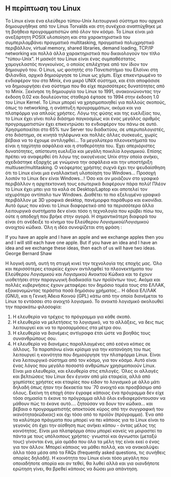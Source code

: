 ﻿## Η περίπτωση του Linux

Το Linux είναι ένα ελεύθερο τύπου-Unix λειτουργικό σύστημα που αρχικά δημιουργήθηκε από τον Linus Torvalds και στη συνέχεια αναπτύχθηκε με τη βοήθεια προγραμματιστών από όλον τον κόσμο. To Linux είναι μιά ανεξάρτητη POSIX υλοποίηση και στα χαρακτηριστικά του συμπεριλαμβάνει πραγματικό multitasking, πραγματικό πολυχρηστικό περιβάλλον, virtual memory, shared libraries, demand loading, TCP/IP networking και πολλά άλλα χαρακτηριστικά που δικαιολογούν τον τίτλο "τύπου-Unix". Η μασκότ του Linux είναι ένας συμπαθέστατος χαμογελαστός πινγκουίνος, ο οποίος επιλέχτηκε από τον ίδιον τον δημιουργό του.
Ο Linus, ως φοιτητής στο Πανεπιστήμιο του Ελσίνκι στη Φιλανδία, αρχικά δημιούργησε το Linux ως χόμπι. Είχε επικεντρωμένο το ενδιαφέρον του στο Minix, ένα μικρό UNIX σύστημα, και έτσι αποφάσισε να δημιουργήσει ένα σύστημα που θα είχε περισσότερες δυνατότητες από το Minix. Ξεκίνησε τη δημιουργία του Linux το 1991, ανακοινώνοντας την έκδοση 0.02 και δουλεύοντας σταθερά έφτασε το 1994 στην έκδοση 1.0 του Linux Kernel. Το Linux μπορεί να χρησιμοποιηθεί για πολλούς σκοπούς, όπως το networking, η ανάπτυξη προγραμμάτων, ακόμα και για πλατφόρμα για απλούς χρήστες. Λόγω της φύσης και της ευελιξίας του, το Linux έχει γίνει πολύ διάσημο παγκοσμίως και ένας μεγάλος αριθμός προγραμματιστών έχει επικεντρώσει το ενδιαφέρον του πάνω σε αυτό. 
Χρησιμοποιείται στο 65% των Server του διαδικτύου, σε υπερυπολογιστές, στο διάστημα, σε κινητά τηλέφωνα και πολλές άλλες συσκευές, χωρίς βέβαια να το έχουμε αντιληφθεί...
Τα μεγαλύτερα πλεονεκτήματά του είναι η ταχύτητα ασφάλεια και η σταθερότητα του. Έχει απεριόριστες δυνατότητες, απίστευτη ευελιξία και μεγάλη ποικιλία λογισμικού. Επίσης πρέπει να αναφερθεί ότι λόγω της οικογένειας Unix στην οποία ανήκει, σχεδιάστηκε εξαρχής με γνώμονα την ασφάλεια και την υποστήριξη multiuser/multitasking.
Ο νεόφερτος χρήστης συχνά έχει την ψευδαίσθηση ότι το Linux είναι μια εναλλακτική υλοποίηση του Windows...
Προσοχή λοιπόν το Linux δεν είναι Windows...!
Όσο και αν μοιάζουν στο γραφικό περιβάλλον η αρχιτεκτονική τους εσωτερικά διαφέρουν πάρα πολύ!
Πλέον το Linux έχει μπει για τα καλά σε Desktop/Laptop και αποτελεί τον ισχυρότερο αντίπαλο των Windows.
Διαθέτει το πιο εξελιγμένο γραφικό περιβάλλον με 3D γραφικά desktop, πανέμορφα παράθυρα και εικονίδια.
Αυτό όμως που κάνει το Linux διαφορετικό από τα περισσότερα άλλα λειτουργικά συστήματα δεν είναι τόσο η τεχνολογία που κρύβει πίσω του, ούτε η αποδοχή που βρήκε στην αγορά.
Η σημαντικότερη διαφορά του είναι ότι ανέδειξε το κίνημα του Ελεύθερου Λογισμικού/Λογισμικού ανοιχτού κώδικα. Όλη η ιδέα συνοψίζεται στη φράση :

If you have an apple and I have an apple and we exchange apples then you and I will still each have one apple.
But if you have an idea and I have an idea and we exchange these ideas, then each of us will have two ideas.
George Bernard Shaw

Η λογική αυτή, αυτή τη στιγμή κινεί την τεχνολογία της εποχής μας.
Όλο και περισσότερες εταιρείες έχουν αντιληφθεί τα πλεονεκτήματα του Ελεύθερου Λογισμικού και Λογισμικού Ανοικτού Κώδικα και το έχουν υιοθετήσει στην παραγωγική διαδικασία των προϊόντων τους.
Ακόμα και πολλές κυβερνήσεις έχουν μεταφέρει τον δημόσιο τομέα τους στο ΕΛΛΑΚ, εξοικονομώντας τεράστια ποσά δημόσιου χρήματος...
Η άδεια ΕΛ/ΛΑΚ (GNU), και η Γενική Άδεια Κοινού (GPL) κάτω από την οποία διανέμεται το Linux το εντάσσει στο ανοιχτό λογισμικό. Το ανοικτό λογισμικό ακολουθεί την παρακάτω φιλοσοφία:
1. Η ελευθερία να τρέχεις το πρόγραμμα για κάθε σκοπό.
2. Η ελευθερία να μελετήσεις το λογισμικό, να το αλλάξεις, να δεις πως λειτουργεί και να το προσαρμόσεις στα μέτρα σου.
3. Η ελευθερία να διανέμεις αντίγραφα έτσι ώστε να βοηθάς τους συνανθρώπους σου.
4. Η ελευθερία να διανέμεις παραλλαγμένες από εσένα κόπιες σε άλλους.
Τα παραπάνω είναι κρίσιμα για την κατανόηση του πως λειτουργεί η κοινότητα που δημιούργησε την πλατφόρμα Linux. Είναι ένα λειτουργικό σύστημα από τον κόσμο, για τον κόσμο. Αυτό είναι ένας λόγος που μεγάλο ποσοστό ανθρώπων χρησιμοποιούν Linux. Είναι μια ελευθερία, και ελευθερία στις επιλογές.
Όλες οι αλλαγές και βελτιώσεις του Linux δεν έγιναν από μία εταιρεία, αλλά από χομπίστες χρήστες και εταιρίες που είδαν το λογισμικό με άλλο μάτι δηλαδή όπως ήταν την δεκαετία του ΄70 ανοιχτό και προσβάσιμο από όλους.
Εκείνη τη εποχή όταν έγραφε κάποιος ένα πρόγραμμα δεν είχε τόσο σημασία τι έκανε το πρόγραμμα αλλά όλοι ενδιαφερόντουσαν να μάθουν πώς το έκανε αυτό.... ζητούσαν να δουν τον κώδικα... και βέβαια ο προγραμματιστής αποκτούσε κύρος από την συγγραφική του ικανότητα(κώδικας) και όχι τόσο από το προϊόν (πρόγραμμα).
Ένα από τα καλύτερα πράγματα που μπορεί να πει κάποιος για το Linux είναι το γεγονός ότι έχει την αίσθηση πως ανήκει κάπου - όντας μέλος της κοινότητας. Είναι μια πλατφόρμα όπου μπορεί κανείς να μοιραστεί τα πάντα με τους υπόλοιπους χρήστες· γνωστοί και άγνωστοι (μεταξύ τους) γίνονται ένα, μία ομάδα που όλα τα μέλη της είναι εκεί ο ένας για τον άλλον.
Μπορεί κάποιος να μάθει πολλά, και να ανακαλύψει άλλα τόσα μέσα από τα FAQs (frequently asked questions, τις συνήθεις απορίες δηλαδή).
Η κοινότητα του Linux είναι τόσο μεγάλη που οποιαδήποτε απορία και αν τεθεί, θα λυθεί αλλά και για οιανδήποτε ερώτηση γίνει, θα βρεθεί κάποιος να δώσει μια απάντηση.







